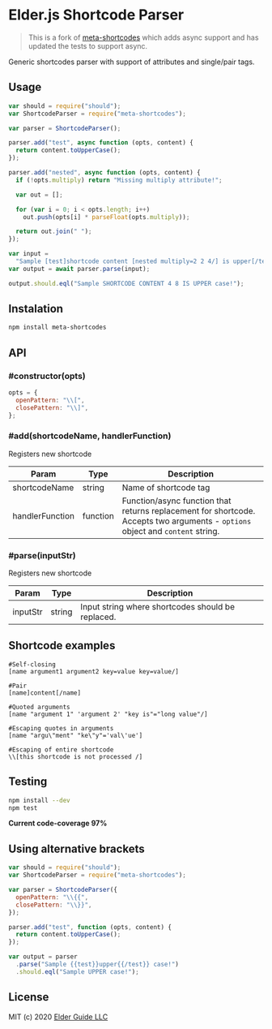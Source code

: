 # Elder.js Shortcode Parser

> This is a fork of [meta-shortcodes](https://github.com/metaplatform/meta-shortcodes) which adds async support and has updated the tests to support async.

Generic shortcodes parser with support of attributes and single/pair tags.

## Usage

```javascript
var should = require("should");
var ShortcodeParser = require("meta-shortcodes");

var parser = ShortcodeParser();

parser.add("test", async function (opts, content) {
  return content.toUpperCase();
});

parser.add("nested", async function (opts, content) {
  if (!opts.multiply) return "Missing multiply attribute!";

  var out = [];

  for (var i = 0; i < opts.length; i++)
    out.push(opts[i] * parseFloat(opts.multiply));

  return out.join(" ");
});

var input =
  "Sample [test]shortcode content [nested multiply=2 2 4/] is upper[/test] case!";
var output = await parser.parse(input);

output.should.eql("Sample SHORTCODE CONTENT 4 8 IS UPPER case!");
```

## Instalation

```sh
npm install meta-shortcodes
```

## API

### #constructor(opts)

```javascript
opts = {
  openPattern: "\\[",
  closePattern: "\\]",
};
```

### #add(shortcodeName, handlerFunction)

Registers new shortcode

| Param           | Type     | Description                                                                                                                    |
| --------------- | -------- | ------------------------------------------------------------------------------------------------------------------------------ |
| shortcodeName   | string   | Name of shortcode tag                                                                                                          |
| handlerFunction | function | Function/async function that returns replacement for shortcode. Accepts two arguments - `options` object and `content` string. |

### #parse(inputStr)

Registers new shortcode

| Param    | Type   | Description                                       |
| -------- | ------ | ------------------------------------------------- |
| inputStr | string | Input string where shortcodes should be replaced. |

## Shortcode examples

```text
#Self-closing
[name argument1 argument2 key=value key=value/]

#Pair
[name]content[/name]

#Quoted arguments
[name "argument 1" 'argument 2' "key is"="long value"/]

#Escaping quotes in arguments
[name "argu\"ment" "ke\"y"='val\'ue']

#Escaping of entire shortcode
\\[this shortcode is not processed /]
```

## Testing

```sh
npm install --dev
npm test
```

**Current code-coverage 97%**

## Using alternative brackets

```javascript
var should = require("should");
var ShortcodeParser = require("meta-shortcodes");

var parser = ShortcodeParser({
  openPattern: "\\{{",
  closePattern: "\\}}",
});

parser.add("test", function (opts, content) {
  return content.toUpperCase();
});

var output = parser
  .parse("Sample {{test}}upper{{/test}} case!")
  .should.eql("Sample UPPER case!");
```

## License

MIT (c) 2020 [Elder Guide LLC](https://elderguide.com/)
